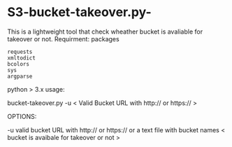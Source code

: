 # S3-bucket-takeover.py-

This is a lightweight tool that check wheather bucket is avaliable for takeover or not.
Requirment:
packages

    requests
    xmltodict
    bcolors
    sys
    argparse

python > 3.x
usage:

bucket-takeover.py -u < Valid Bucket URL with http:// or https:// >

OPTIONS:

-u            valid bucket URL with http:// or https:// or a text file with bucket names 
  		< bucket is avaibale for takeover or not >
